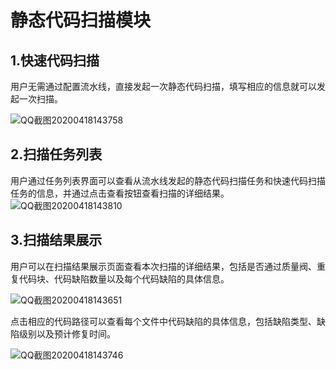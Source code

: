 # 静态代码扫描模块

## 1.快速代码扫描

用户无需通过配置流水线，直接发起一次静态代码扫描，填写相应的信息就可以发起一次扫描。

![QQ截图20200418143758](C:\Users\11056\Pictures\QQ截图20200418143758.jpg)

## 2.扫描任务列表

用户通过任务列表界面可以查看从流水线发起的静态代码扫描任务和快速代码扫描任务的信息，并通过点击查看按钮查看扫描的详细结果。![QQ截图20200418143810](C:\Users\11056\Pictures\QQ截图20200418143810.jpg)

## 3.扫描结果展示

用户可以在扫描结果展示页面查看本次扫描的详细结果，包括是否通过质量阀、重复代码块、代码缺陷数量以及每个代码缺陷的具体信息。

![QQ截图20200418143651](C:\Users\11056\Pictures\QQ截图20200418143651.jpg)

点击相应的代码路径可以查看每个文件中代码缺陷的具体信息，包括缺陷类型、缺陷级别以及预计修复时间。

![QQ截图20200418143746](C:\Users\11056\Pictures\QQ截图20200418143746.jpg)
